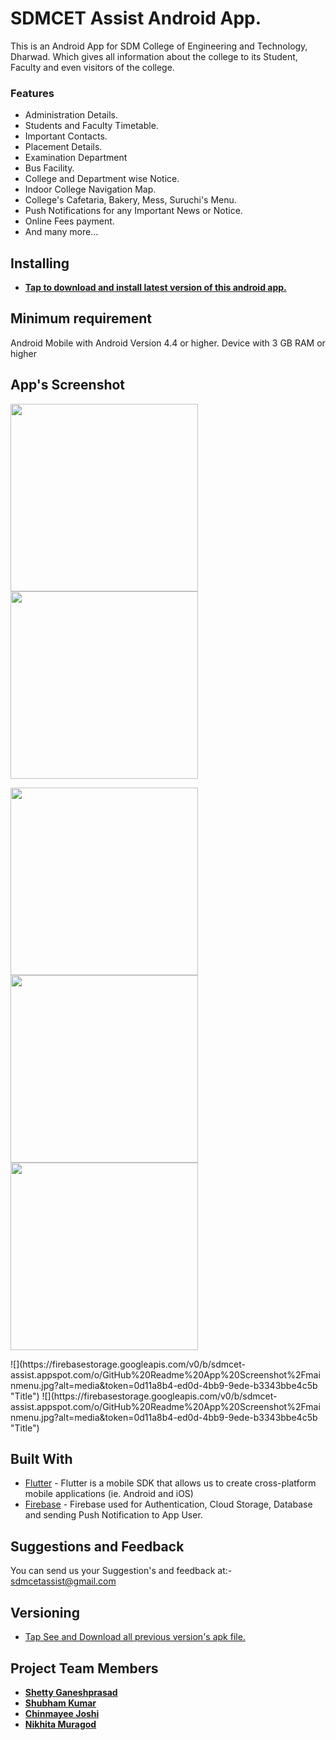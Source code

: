 # SDMCET Assist Android App.

This is an Android App for SDM College of Engineering and Technology, Dharwad.
Which gives all information about the college to its Student, Faculty and even visitors of the college.






### Features
* Administration Details.
* Students and Faculty Timetable.
* Important Contacts.
* Placement Details.
* Examination Department
* Bus Facility.
* College and Department wise Notice.
* Indoor College Navigation Map.
* College's Cafetaria, Bakery, Mess, Suruchi's Menu.
* Push Notifications for any Important News or Notice.
* Online Fees payment.
* And many more...


## Installing

* [**Tap to download and install latest version of this android app.**](https://drive.google.com/drive/u/2/folders/1HEV_Y3rv9amnEES67vkuSvhR-R8t2kRE
) 

## Minimum requirement
Android Mobile with Android Version 4.4 or higher.
Device with 3 GB RAM or higher

## App's Screenshot
<p>
<img src="https://firebasestorage.googleapis.com/v0/b/sdmcet-assist.appspot.com/o/GitHub%20Readme%20App%20Screenshot%2Flogin.jpg?alt=media&token=fe63b707-3722-4d0a-b695-87011b8f6e80" width="300">
<img src="https://firebasestorage.googleapis.com/v0/b/sdmcet-assist.appspot.com/o/GitHub%20Readme%20App%20Screenshot%2Fmainmenu.jpg?alt=media&token=0d11a8b4-ed0d-4bb9-9ede-b3343bbe4c5b" width="300">
</p>
<img src="" width="300"><img src="" width="300">
<img src="" width="300">
<p>
![](https://firebasestorage.googleapis.com/v0/b/sdmcet-assist.appspot.com/o/GitHub%20Readme%20App%20Screenshot%2Fmainmenu.jpg?alt=media&token=0d11a8b4-ed0d-4bb9-9ede-b3343bbe4c5b "Title")
![](https://firebasestorage.googleapis.com/v0/b/sdmcet-assist.appspot.com/o/GitHub%20Readme%20App%20Screenshot%2Fmainmenu.jpg?alt=media&token=0d11a8b4-ed0d-4bb9-9ede-b3343bbe4c5b "Title")

</p>

## Built With

* [Flutter](https://flutter.dev/docs) - Flutter is a mobile SDK that allows us to create cross-platform mobile applications (ie. Android and iOS)
* [Firebase](https://maven.apache.org/) - Firebase used for Authentication, Cloud Storage, Database and sending Push Notification to App User.

## Suggestions and Feedback

You can send us your Suggestion's and feedback at:- sdmcetassist@gmail.com


## Versioning

* [Tap See and Download all previous version's apk file.](https://drive.google.com/open?id=1HP0kve3qMRyvOFV2LON9PrHwtkPFXO-F)


## Project Team Members

* [**Shetty Ganeshprasad**](https://github.com/ganeshShetty98/)
* [**Shubham Kumar**](https://github.com/Shubhamkumar6458)
* [**Chinmayee Joshi**](https://github.com/chinmayee143)
* [**Nikhita Muragod**](https://github.com/nikhita-png)





